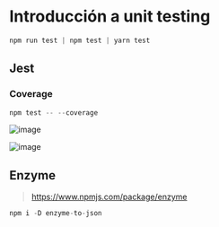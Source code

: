 # Introducción a unit testing

```javascript
npm run test | npm test | yarn test
```

## Jest
### Coverage

```javascript
npm test -- --coverage
```

![image](https://user-images.githubusercontent.com/39087254/153241014-22de0e25-6c0b-42e8-abe2-2b0867c0e484.png)


![image](https://user-images.githubusercontent.com/39087254/153241747-e28834e9-4f08-49fb-a294-794b0e893ab4.png)

## Enzyme

> https://www.npmjs.com/package/enzyme

```javascript
npm i -D enzyme-to-json
```
